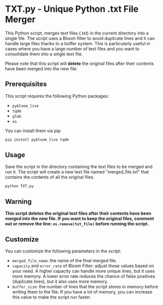 # TXT.py - Unique Python .txt File Merger

This Python script, merges text files (.txt) in the current directory into a single file. The script uses a Bloom filter to avoid duplicate lines and it can handle large files thanks to a buffer system. This is particularly useful in cases where you have a large number of text files and you want to consolidate them into a single text file.

Please note that this script will **delete** the original files after their contents have been merged into the new file.

## Prerequisites

This script requires the following Python packages:
- `pybloom_live`
- `tqdm`
- `glob`
- `os`

You can install them via pip:

```bash
pip install pybloom_live tqdm
```

## Usage

Save the script in the directory containing the text files to be merged and run it. The script will create a new text file named "merged_file.txt" that contains the contents of all the original files.

```bash
python TXT.py
```

## Warning

**This script deletes the original text files after their contents have been merged into the new file. If you want to keep the original files, comment out or remove the line: `os.remove(txt_file)` before running the script.**

## Customize

You can customize the following parameters in the script:

- `merged_file_name`: the name of the final merged file.
- `capacity` and `error_rate` of Bloom Filter: adjust these values based on your need. A higher capacity can handle more unique lines, but it uses more memory. A lower error rate reduces the chance of false positives (duplicate lines), but it also uses more memory.
- `buffer_size`: the number of lines that the script stores in memory before writing them to the file. If you have a lot of memory, you can increase this value to make the script run faster.
